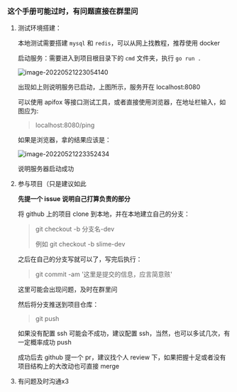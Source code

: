 ### 这个手册可能过时，有问题直接在群里问



1. 测试环境搭建：

   本地测试需要搭建 `mysql` 和 `redis`，可以从网上找教程，推荐使用 docker

   启动服务：需要进入到项目根目录下的 `cmd` 文件夹，执行 `go run .`

   ![image-20220521223054140](D:\misc\vscodego\h68u-tiktok-app\doc\imgs\image-20220521223054140.png)

   出现如上则说明服务已启动，上图所示，服务开在 localhost:8080

   可以使用 apifox 等接口测试工具，或者直接使用浏览器，在地址栏输入，如图应为:

   > localhost:8080/ping

   如果是浏览器，拿的结果应该是：

   ![image-20220521223352434](D:\misc\vscodego\h68u-tiktok-app\doc\imgs\image-20220521223352434.png)

   说明服务器启动成功

2. 参与项目（只是建议如此

   **先提一个 issue 说明自己打算负责的部分**

   将 github 上的项目 clone 到本地，并在本地建立自己的分支：

   > git checkout -b 分支名-dev
   >
   > 例如 git checkout -b slime-dev

   之后在自己的分支写就可以了，写完后执行：

   > git commit -am '这里是提交的信息，应言简意赅'

   这里可能会出现问题，及时在群里问

   然后将分支推送到项目仓库：

   > git push

   如果没有配置 ssh 可能会不成功，建议配置 ssh，当然，也可以多试几次，有一定概率成功 push

   成功后去 github 提一个 pr，建议找个人 review 下，如果把握十足或者没有项目结构上的大改动也可直接 merge

3.  有问题及时沟通x3